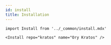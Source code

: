 ```yaml
---
id: install
title: Installation
---
```


```mdx-code-block
import Install from '../_common/install.mdx'

<Install repo="kratos" name="Ory Kratos" />
```

